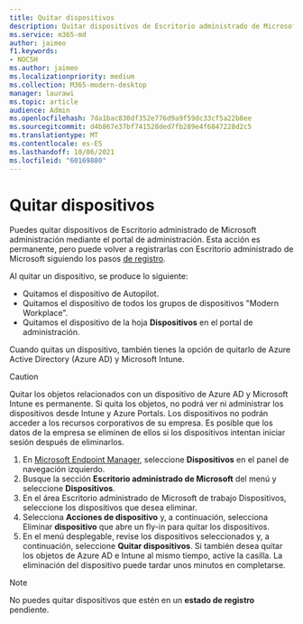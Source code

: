 ```yaml
---
title: Quitar dispositivos
description: Quitar dispositivos de Escritorio administrado de Microsoft administración
ms.service: m365-md
author: jaimeo
f1.keywords:
- NOCSH
ms.author: jaimeo
ms.localizationpriority: medium
ms.collection: M365-modern-desktop
manager: laurawi
ms.topic: article
audience: Admin
ms.openlocfilehash: 7da1bac830df352e776d9a9f59dc33cf5a22b8ee
ms.sourcegitcommit: d4b867e37bf741528ded7fb289e4f6847228d2c5
ms.translationtype: MT
ms.contentlocale: es-ES
ms.lasthandoff: 10/06/2021
ms.locfileid: "60169880"
---
```

# <a name="remove-devices"></a>Quitar dispositivos

Puedes quitar dispositivos de Escritorio administrado de Microsoft administración mediante el portal de administración. Esta acción es permanente, pero puede volver a registrarlas con Escritorio administrado de Microsoft siguiendo los pasos [de registro](../get-started/register-devices-self.md).

Al quitar un dispositivo, se produce lo siguiente:

- Quitamos el dispositivo de Autopilot.
- Quitamos el dispositivo de todos los grupos de dispositivos "Modern Workplace".
- Quitamos el dispositivo de la hoja **Dispositivos** en el portal de administración.

Cuando quitas un dispositivo, también tienes la opción de quitarlo de Azure Active Directory (Azure AD) y Microsoft Intune.
 
> [!CAUTION]
> Quitar los objetos relacionados con un dispositivo de Azure AD y Microsoft Intune es permanente. Si quita los objetos, no podrá ver ni administrar los dispositivos desde Intune y Azure Portals. Los dispositivos no podrán acceder a los recursos corporativos de su empresa. Es posible que los datos de la empresa se eliminen de ellos si los dispositivos intentan iniciar sesión después de eliminarlos.

1. En [Microsoft Endpoint Manager](https://endpoint.microsoft.com/), seleccione **Dispositivos** en el panel de navegación izquierdo.
2. Busque la sección **Escritorio administrado de Microsoft** del menú y seleccione **Dispositivos**.
3. En el área Escritorio administrado de Microsoft de trabajo Dispositivos, seleccione los dispositivos que desea eliminar.
4. Selecciona **Acciones de dispositivo** y, a continuación, selecciona Eliminar **dispositivo** que abre un fly-in para quitar los dispositivos.
5. En el menú desplegable, revise los dispositivos seleccionados y, a continuación, seleccione **Quitar dispositivos**. Si también desea quitar los objetos de Azure AD e Intune al mismo tiempo, active la casilla. La eliminación del dispositivo puede tardar unos minutos en completarse.

> [!NOTE]
> No puedes quitar dispositivos que estén en un **estado de registro** pendiente.